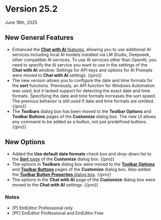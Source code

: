 # Version 25.2

June 18th, 2025

## New General Features

- Enhanced the [**Chat with AI** features](../howto/plugin/plugin_chat_with_ai), allowing you to use additional AI services including local AI models installed via LM Studio, Deepseek, other compatible AI services. To use AI services other than OpenAI, you need to specify the AI service you want to use in the settings of the **Chat with AI** window. Settings for API keys and options for AI Prompts were moved to **Chat with AI** settings. {{pro}}
- The new version allows you to configure the date and time formats for the **sort** functions. Previously, an API function for Windows Automation was used, but it lacked support for detecting the exact date and time formats. Specifying the date and time formats increases the sort speed. The previous behavior is still used if date and time formats are omitted. {{pro}}
- The **Toolbars** dialog box has been moved to the **Toolbar Options** and **Toolbar Buttons** pages of the **Customize** dialog box. The new UI allows any command to be added as a button, not just predefined buttons. {{pro}}

## New Options

- Added the **Use default date formats** check box and drop-down list to the [**Sort** page](../dlg/customize/sort/index) of the **Customize** dialog box. {{pro}}
- The options in **Toolbars** dialog box were moved to the [**Toolbar Options**](../dlg/customize/toolbar_options/index) and [**Toolbar Buttons**](../dlg/customize/toolbar_buttons/index) pages of the **Customize** dialog box. Also added the [**Toolbar Button Properties** dialog box](../dlg/customize/toolbar_buttons/properties/index). {{pro}}
- The options in the **Chat with AI** page of the **Customize** dialog box were moved to the **Chat with AI** settings. {{pro}}

### Notes

- \[P\] EmEditor Professional only
- \[PF\] EmEditor Professional and EmEditor Free
